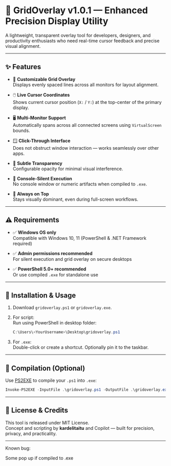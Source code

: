 # 🧭 GridOverlay v1.0.1 — Enhanced Precision Display Utility

A lightweight, transparent overlay tool for developers, designers, and productivity enthusiasts who need real-time cursor feedback and precise visual alignment.

---

## ✨ Features

- 🔲 **Customizable Grid Overlay**  
  Displays evenly spaced lines across all monitors for layout alignment.

- 🖱️ **Live Cursor Coordinates**  
  Shows current cursor position (`X:` / `Y:`) at the top-center of the primary display.

- 🖥️ **Multi-Monitor Support**  
  Automatically spans across all connected screens using `VirtualScreen` bounds.

- 🪟 **Click-Through Interface**  
  Does not obstruct window interaction — works seamlessly over other apps.

- 🎨 **Subtle Transparency**  
  Configurable opacity for minimal visual interference.

- 🧼 **Console-Silent Execution**  
  No console window or numeric artifacts when compiled to `.exe`.

- 📌 **Always on Top**  
  Stays visually dominant, even during full-screen workflows.

---

## ⚠️ Requirements

- ✅ **Windows OS only**  
  Compatible with Windows 10, 11 (PowerShell & .NET Framework required)

- ✅ **Admin permissions recommended**  
  For silent execution and grid overlay on secure desktops

- ✅ **PowerShell 5.0+ recommended**  
  Or use compiled `.exe` for standalone use

---

## 🚀 Installation & Usage

1. Download `gridoverlay.ps1` or `gridoverlay.exe`.
2. For script:  
   Run using PowerShell in desktop folder:

   ```powershell
   C:\Users\<YourUsername>\Desktop\gridoverlay.ps1
   ```

3. For `.exe`:  
   Double-click or create a shortcut. Optionally pin it to the taskbar.

---

## 🔧 Compilation (Optional)

Use [PS2EXE](https://github.com/MScholtes/PS2EXE) to compile your `.ps1` into `.exe`:

```powershell
Invoke-PS2EXE -InputFile .\gridoverlay.ps1 -OutputFile .\gridoverlay.exe -IconFile .\GridOverlay.ico -NoConsole
```

---

## 📄 License & Credits

This tool is released under MIT License.  
Concept and scripting by **kardelitaitu** and Copilot — built for precision, privacy, and practicality.

---

Known bug:

Some pop up if compiled to .exe
